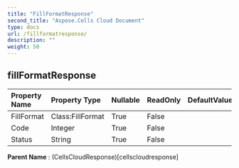 ```yaml
---
title: "FillFormatResponse"
second_title: "Aspose.Cells Cloud Document"
type: docs
url: /fillformatresponse/
description: ""
weight: 50
---
```


## **fillFormatResponse**

 

| Property Name | Property Type | Nullable |  ReadOnly | DefaultValue | Description | 
| :- | :- | :- |:- |  :- | :- |
| FillFormat | Class:FillFormat | True |  False |  |  |  
| Code | Integer | True |  False |  |  |  
| Status | String | True |  False |  |  |  

**Parent Name** : (CellsCloudResponse)[cellscloudresponse]

